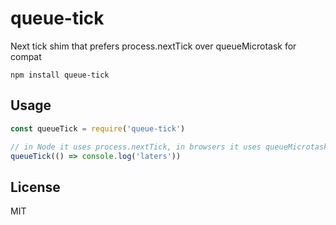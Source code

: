 # queue-tick

Next tick shim that prefers process.nextTick over queueMicrotask for compat

```
npm install queue-tick
```

## Usage

```js
const queueTick = require('queue-tick')

// in Node it uses process.nextTick, in browsers it uses queueMicrotask
queueTick(() => console.log('laters'))
```

## License

MIT
